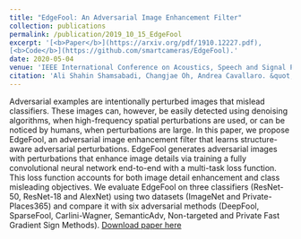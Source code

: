 ```yaml
---
title: "EdgeFool: An Adversarial Image Enhancement Filter"
collection: publications
permalink: /publication/2019_10_15_EdgeFool
excerpt: '[<b>Paper</b>](https://arxiv.org/pdf/1910.12227.pdf),
[<b>Code</b>](https://github.com/smartcameras/EdgeFool).'
date: 2020-05-04
venue: 'IEEE International Conference on Acoustics, Speech and Signal Processing <b> (ICASSP)</b>'
citation: 'Ali Shahin Shamsabadi, Changjae Oh, Andrea Cavallaro. &quot;EdgeFool: An Adversarial Image Enhancement Filter.&quot; <i> IEEE International Conference on Acoustics, Speech and Signal Processing (ICASSP), </i> May 4-8, 2020, Barcelona, Spain.' 
---
```

Adversarial examples are intentionally perturbed images that mislead classifiers. These images can, however, be easily detected using denoising algorithms, when high-frequency spatial perturbations are used, or can be noticed by humans, when perturbations are large. In this paper, we propose EdgeFool, an adversarial image enhancement filter that learns structure-aware adversarial perturbations. EdgeFool generates adversarial images with perturbations that enhance image details via training a fully convolutional neural network end-to-end with a multi-task loss function. This loss function accounts for both image detail enhancement and class misleading objectives. We evaluate EdgeFool on three classifiers (ResNet-50, ResNet-18 and AlexNet) using two datasets (ImageNet and Private-Places365) and compare it with six adversarial methods (DeepFool, SparseFool, Carlini-Wagner, SemanticAdv, Non-targeted and Private Fast Gradient Sign Methods).
[Download paper here](https://arxiv.org/pdf/1910.12227.pdf)

